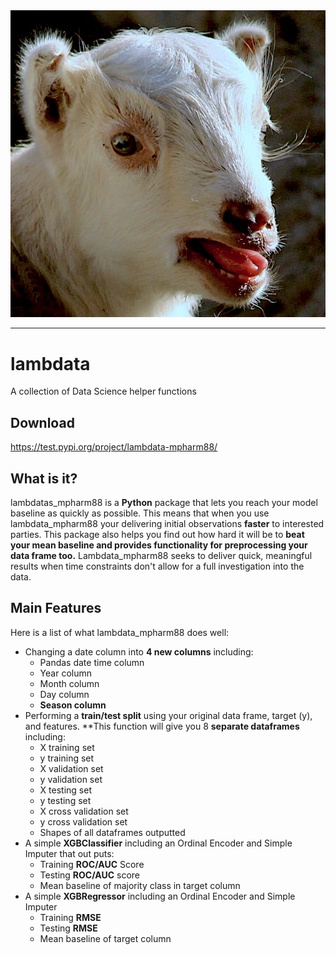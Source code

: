<div align="center">
  <img src="https://github.com/mpHarm88/lambdata/blob/master/lambdata.jpg.png"><br>
</div>

---

# lambdata 
A collection of Data Science helper functions

## Download
https://test.pypi.org/project/lambdata-mpharm88/

## What is it?
lambdatas_mpharm88 is a **Python** package that lets you reach your model baseline as quickly as possible. This means that when you use lambdata_mpharm88 your delivering initial observations **faster** to interested parties. This package also helps you find out how hard it will be to **beat your mean baseline and provides functionality for preprocessing your data frame too.** Lambdata_mpharm88 seeks to deliver quick, meaningful results when time constraints don't allow for a full investigation into the data.

## Main Features
Here is a list of what lambdata_mpharm88 does well:
  
  - Changing a date column into **4 new columns** including:
      - Pandas date time column
      - Year column
      - Month column
      - Day column
      - **Season column**
  - Performing a **train/test split** using your original data frame, target (y), and features. **This function will give you 8 
      **separate dataframes** including:
      - X training set
      - y training set
      - X validation set
      - y validation set
      - X testing set
      - y testing set
      - X cross validation set
      - y cross validation set
      - Shapes of all dataframes outputted
  - A simple **XGBClassifier** including an Ordinal Encoder and Simple Imputer that out puts:
      - Training **ROC/AUC** Score 
      - Testing **ROC/AUC** score
      - Mean baseline of majority class in target column
  - A simple **XGBRegressor** including an Ordinal Encoder and Simple Imputer
      - Training **RMSE**
      - Testing **RMSE**
      - Mean baseline of target column
